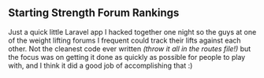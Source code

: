 ## Starting Strength Forum Rankings

Just a quick little Laravel app I hacked together one night so the guys at one of the weight lifting forums I frequent could track their lifts against each other. Not the cleanest code ever written *(throw it all in the routes file!)* but the focus was on getting it done as quickly as possible for people to play with, and I think it did a good job of accomplishing that :)